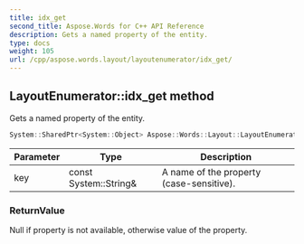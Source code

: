 ```yaml
---
title: idx_get
second_title: Aspose.Words for C++ API Reference
description: Gets a named property of the entity.
type: docs
weight: 105
url: /cpp/aspose.words.layout/layoutenumerator/idx_get/
---
```

## LayoutEnumerator::idx_get method


Gets a named property of the entity.

```cpp
System::SharedPtr<System::Object> Aspose::Words::Layout::LayoutEnumerator::idx_get(const System::String &key)
```


| Parameter | Type | Description |
| --- | --- | --- |
| key | const System::String\& | A name of the property (case-sensitive). |

### ReturnValue

Null if property is not available, otherwise value of the property.


